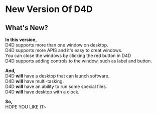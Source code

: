 # New Version Of D4D   
## What's New?   
**In this version,**   
D4D supports more than one window on desktop.   
D4D supports more APIS and it's easy to creat windows.   
You can close the windows by clicking the red button in D4D     
D4D supports adding controls to the window, such as label and button.   

**And,**   
D4D **will** have a desktop that can launch software.   
D4D **will** have multi-tasking.   
D4D **will** have an ability to run some special files.   
D4D **will** have desktop with a clock.    
   
**So,**   
HOPE YOU LIKE IT~   

